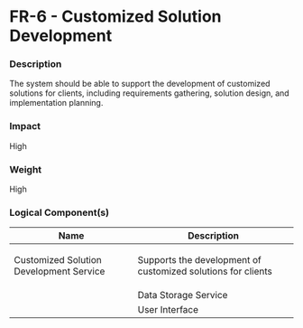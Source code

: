 
#  FR-6 - Customized Solution Development



### Description

<p>The system should be able to support the development of customized solutions for clients, including requirements gathering, solution design, and implementation planning.</p>




### Impact

<p>High</p>




### Weight

High








### Logical Component(s)

| Name | Description |
| --- | --- |
 | Customized Solution Development Service | <p>Supports the development of customized solutions for clients</p> |
     | Data Storage Service | <p>Stores and manages data for the target system</p> |
     | User Interface | <p>Provides an intuitive and user-friendly interface for users</p> |
    



